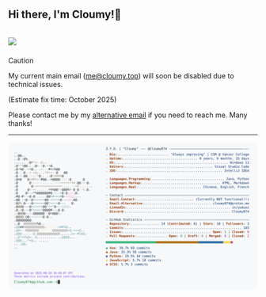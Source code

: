 ## Hi there, I'm Cloumy!👋

<a href="https://www.cloumy.top"><img src="https://img.shields.io/website?ddown_message=Offline&label=CLOUMY.top&style=for-the-badge&up_message=Online&url=https%3A%2F%2Fwww.cloumy.top" width="auto" height="32"></a>
---
> [!Caution]
> My current main email (me@cloumy.top) will soon be disabled due to technical issues. 
> 
> (Estimate fix time: October 2025)
> 
> Please contact me by my [alternative email](mailto:cloumy074@proton.me) if you need to reach me. Many thanks! 
--- 
<div align="center">
<picture>
<source media="(prefers-color-scheme: dark)" srcset="profile_dark.svg">
<img alt="Cloumy's GitHub Profile README" src="profile_light.svg">
</picture>
</div>
